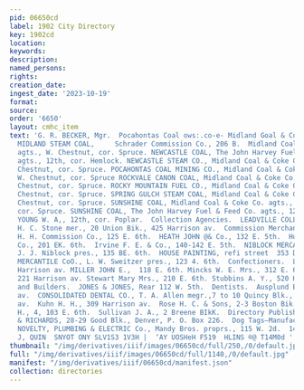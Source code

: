 ```yaml
---
pid: 06650cd
label: 1902 City Directory
key: 1902cd
location: 
keywords: 
description: 
named_persons: 
rights: 
creation_date: 
ingest_date: '2023-10-19'
format: 
source: 
order: '6650'
layout: cmhc_item
text: 'G. R. BECKER, Mgr.  Pocahontas Coal ows:.co-e- Midland Goal & Coke Go,  COL
  MIDLAND STEAM COAL,     Schrader Commission Co., 206 B.  Midland Coal & Coke Co.
  agts., W. Chestnut, cor. Spruce. NEWCASTLE COAL, The John Harvey Fuel & Feed Co.
  agts., 12th, cor. Hemlock. NEWCASTLE STEAM CO., Midland Coal & Coke Co. agts., W.
  Chestnut, cor. Spruce. POCAHONTAS COAL MINING CO., Midland Coal & Coke Co. agts.,
  W. Chestnut, cor. Spruce ROCKVALE CANON COAL, Midland Coal & Coke Co. agts., W.
  Chestnut, cor. Spruce. ROCKY MOUNTAIN FUEL CO., Midland Coal & Coke Co. agts., W.
  Chestnut, cor. Spruce. SPRING GULCH STEAM COAL, Midland Coal & Coke Co. agts., W.
  Chestnut, cor. Spruce. SUNSHINE COAL, Midland Coal & Coke Co. agts., W. Chestnut,
  cor. Spruce. SUNSHINE COAL, The John Harvey Fuel & Feed Co. agts., 12th, cor. Hemlock.
  YOUNG W. A,, 12th, cor. Poplar.  Collection Agencies.  LEADVILLE COLLECTION AGENCY,
  H. C. Stone mer., 20 Union Bik., 425 Harrison av.  Commission Merchants.  Brown
  H. H. Commission Co., 125 E. 6th.  HEATH JOHN @& Co., 132 E. 5th.  Humphreys Commission
  Co., 201 EK. 6th.  Irvine F. E. & Co., 140-142 E. 5th.  NIBLOCK MERCANTILE CoO.,
  J. J. Niblock pres., 135 BE. 6th.  HOUSE PAINTING, refi street  353 DOG  6th.  SWEITZER
  MERCANTILE CoO., L. W. Sweitzer pres., 123 4. 6th.  Confectioners.  LEON JULIUS,  425
  Harrison av. MILLER JOHN E.,  118 E. 6th. Mincks W. E. Mrs., 312 E. 6th. Raabe J.,
  221 Harrison av. Stewart Mary Mrs., 210 E. 6th. Stubbins A. Y., 520 Harrison av.  Contractors
  and Builders.  JONES & JONES, Rear 112 W. 5th.  Dentists.  Ausplund E. G., 605 Harrison
  av.  CONSOLIDATED DENTAL CO., T. A. Allen megr.,7 to 10 Quincy Blk., 416 Harrison
  av.  Kuhn H. H., 309 Harrison av.  Rose H. C. & Sons, 2-3 Boston Bik.  Stone George
  H., 4, 103 E. 6th.  Sullivan J. A., 2 Breene BIkK.  Directory Publishers.  BALLENGER
  & RICHARDS, 28-29 Good Blk., Denver, P. O. Box 226.  Dog Tags—Manufacturers.  LEADVILLE
  NOVELTY, PLUMBING & ELECTRIC Co., Mandy Bros. proprs., 115 W. 2d.  144 EAST  J,
  J, QUIN  SNYOT ONY SLV1S3 1V3H |  ‘AY UOSHeH F519  HLINS ®@ T14M0d '
thumbnail: "/img/derivatives/iiif/images/06650cd/full/250,/0/default.jpg"
full: "/img/derivatives/iiif/images/06650cd/full/1140,/0/default.jpg"
manifest: "/img/derivatives/iiif/06650cd/manifest.json"
collection: directories
---
```

